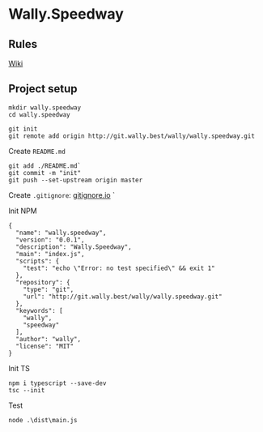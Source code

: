 # Wally.Speedway

## Rules

[Wiki](https://en.wikipedia.org/wiki/Motorcycle_speedway)

## Project setup

```
mkdir wally.speedway
cd wally.speedway

git init
git remote add origin http://git.wally.best/wally/wally.speedway.git
```

Create `README.md`

```
git add ./README.md`
git commit -m "init"
git push --set-upstream origin master
```

Create `.gitignore`: [gitignore.io](https://www.toptal.com/developers/gitignore?templates=node)
`

Init NPM

```
{                                                            
  "name": "wally.speedway",                                  
  "version": "0.0.1",                                        
  "description": "Wally.Speedway",                           
  "main": "index.js",                                        
  "scripts": {                                               
    "test": "echo \"Error: no test specified\" && exit 1"    
  },                                                         
  "repository": {                                            
    "type": "git",                                           
    "url": "http://git.wally.best/wally/wally.speedway.git"  
  },                                                         
  "keywords": [                                              
    "wally",                                                 
    "speedway"                                               
  ],                                                         
  "author": "wally",                                         
  "license": "MIT"                                           
}
```

Init TS

```
npm i typescript --save-dev
tsc --init
```

Test

```
node .\dist\main.js
```                                                      